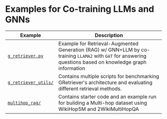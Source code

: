 # Examples for Co-training LLMs and GNNs

| Example                                      | Description                                                                                                                                                 |
| -------------------------------------------- | ----------------------------------------------------------------------------------------------------------------------------------------------------------- |
| [`g_retriever.py`](./g_retriever.py)         | Example for Retrieval-Augmented Generation (RAG) w/ GNN+LLM by co-training `LLAMA2` with `GAT` for answering questions based on knowledge graph information |
| [`g_retriever_utils/`](./g_retriever_utils/) | Contains multiple scripts for benchmarking GRetriever's architecture and evaluating different retrieval methods.                                            |
| [`multihop_rag/`](./multihop_rag/)           | Contains starter code and an example run for building a Multi-hop dataset using WikiHop5M and 2WikiMultiHopQA                                               |
